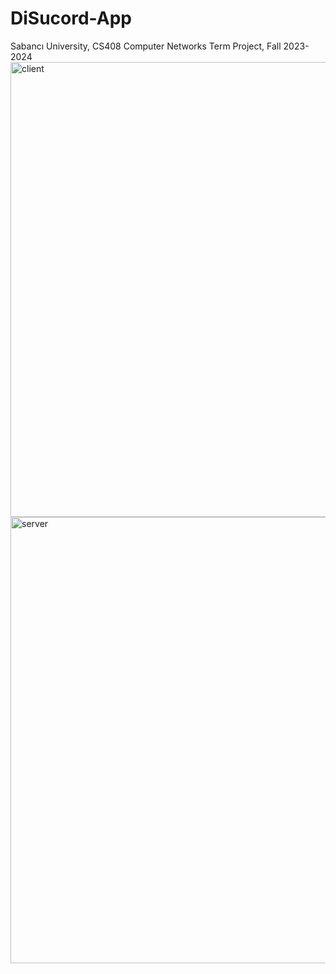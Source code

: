 # DiSucord-App
 Sabancı University, CS408 Computer Networks Term Project, Fall 2023-2024
<img width="728" alt="client" src="https://github.com/nidakayaduman/DiSucord-App/assets/136532729/63216782-a82c-4661-9d63-854dd0cb193c">
<img width="714" alt="server" src="https://github.com/nidakayaduman/DiSucord-App/assets/136532729/6a445072-848a-4ed8-9e5a-df389a1540f0">

